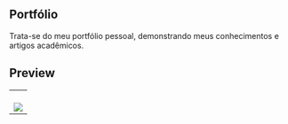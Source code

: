 ## Portfólio

Trata-se do meu portfólio pessoal, demonstrando meus conhecimentos e artigos acadêmicos.

## Preview
<table width="100%"> 
<tr>
<td width="100%">
<br>
<img src="https://github.com/0000723669/jonathandopovo.github.io/blob/main/SAMPLE.png">
</td> 
</table>